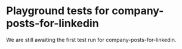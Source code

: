 # Playground tests for company-posts-for-linkedin
We are still awaiting the first test run for company-posts-for-linkedin.
